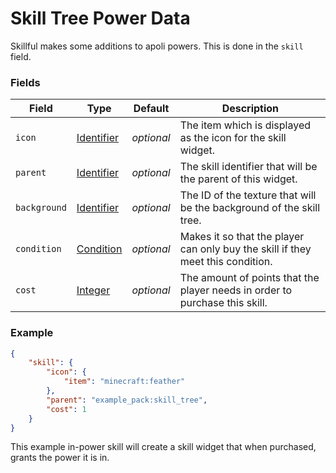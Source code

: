 # Skill Tree Power Data

Skillful makes some additions to apoli powers. This is done in the `skill` field.

### Fields

Field  | Type | Default | Description
-------|------|---------|-------------
`icon` | [Identifier](data_types/identifier.md) | _optional_ | The item which is displayed as the icon for the skill widget.
`parent` | [Identifier](data_types/identifier.md) | _optional_ | The skill identifier that will be the parent of this widget.
`background` | [Identifier](data_types/identifier.md) | _optional_ | The ID of the texture that will be the background of the skill tree.
`condition` | [Condition](https://origins.readthedocs.io/en/latest/types/entity_condition_types/) | _optional_ | Makes it so that the player can only buy the skill if they meet this condition.
`cost` | [Integer](data_types/integer.md) | _optional_ | The amount of points that the player needs in order to purchase this skill.

### Example

```json
{
	"skill": {
        "icon": {
            "item": "minecraft:feather"
        },
        "parent": "example_pack:skill_tree",
        "cost": 1
    }
}
```
This example in-power skill will create a skill widget that when purchased, grants the power it is in.